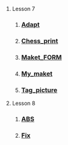 1. Lesson 7
   1. ### [Adapt](https://seredyukb.github.io/FD1-143-20/Adapt/index.html)
   1. ### [Chess_print](https://seredyukb.github.io/FD1-143-20/Chess_print/index.html)
   1. ### [Maket_FORM](https://seredyukb.github.io/FD1-143-20/MAKET_FORM/index.html)
   1. ### [My_maket](https://seredyukb.github.io/FD1-143-20/My_maket/index.html)
   1. ### [Tag_picture](https://seredyukb.github.io/FD1-143-20/Tag_picture/index.html)
2. Lesson 8
   1. ### [ABS](https://seredyukb.github.io/FD1-143-20/ABS/index.html)
   1. ### [Fix](https://seredyukb.github.io/FD1-143-20/fix/index.html)






